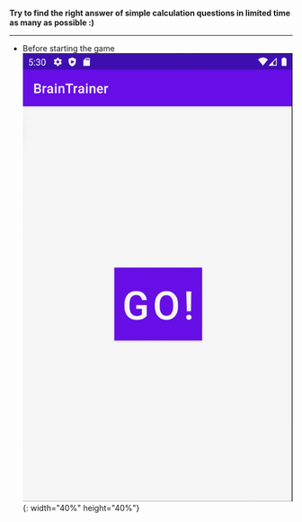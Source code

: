 **Try to find the right answer of simple calculation questions in limited time as many as possible :)**
_____________________________
* Before starting the game
![startGame](./img/start.png){: width="40%" height="40%"}
